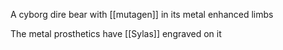 A cyborg dire bear with [[mutagen]] in its metal enhanced limbs

The metal prosthetics have [[Sylas]] engraved on it